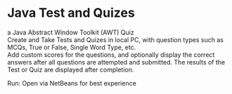 <h1>Java Test and Quizes</h1>
a Java Abstract Window Toolkit (AWT) Quiz</br>
Create and Take Tests and Quizes in local PC, with question types such as MCQs, True or False, Single Word Type, etc.<br>
Add custom scores for the questions, and optionally display the correct answers after all questions are attempted and submitted. The results of the Test or Quiz are displayed after completion.<br>

Run:
Open via NetBeans for best experience
